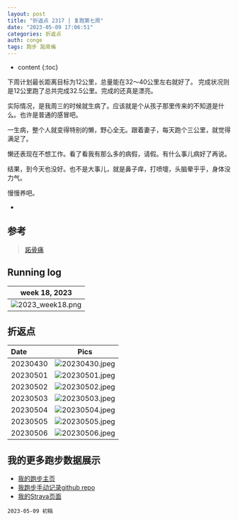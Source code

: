 ```yaml
---
layout: post
title: "折返点 2317 | 复跑第七周"
date: "2023-05-09 17:06:51"
categories: 折返点
auth: conge
tags: 跑步 跖骨痛 
---
```

* content
{:toc}

下周计划最长距离目标为12公里，总量能在32～40公里左右就好了。 完成状况则是12公里跑了总共完成32.5公里。完成的还真是漂亮。

实际情况，是我周三的时候就生病了。应该就是个从孩子那里传来的不知道是什么。也许是普通的感冒吧。

一生病，整个人就变得特别的懒，野心全无。跟着妻子，每天跑个三公里，就觉得满足了。

懒还表现在不想工作。看了看我有那么多的病假，请假。有什么事儿病好了再说。

结果，到今天也没好。也不是大事儿，就是鼻子痒，打喷嚏，头脑晕乎乎，身体没力气。

慢慢养吧。






-
  
## 参考

> [跖骨痛](https://www.drmed.cn/Metatarsalgia)

## Running log

|                            week 18, 2023                              |
| :-------------------------------------------------------------------: |
|![2023_week18.png](https://s2.loli.net/2023/05/10/RhJiCDPfuQB5Tmp.png) |

## 折返点

| Date     |                                Pics                                  |
| :------- | :------------------------------------------------------------------: |
| 20230430 |![20230430.jpeg](https://s2.loli.net/2023/05/10/dYPZ5hum8fUo3yr.jpg) |
| 20230501 |![20230501.jpeg](https://s2.loli.net/2023/05/10/u72QZokhLMzYFUs.jpg) |
| 20230502 |![20230502.jpeg](https://s2.loli.net/2023/05/10/MmKVDrXJYjEd9bf.jpg) |
| 20230503 |![20230503.jpeg](https://s2.loli.net/2023/05/10/9helTJB2WvRI5LE.jpg) |
| 20230504 |![20230504.jpeg](https://s2.loli.net/2023/05/10/swUPovXym67ZQiT.jpg) |
| 20230505 |![20230505.jpeg](https://s2.loli.net/2023/05/10/lSMOanEk2D34Ius.jpg) |
| 20230506 |![20230506.jpeg](https://s2.loli.net/2023/05/10/hbNVWu3aZeTkQRO.jpg) |


## 我的更多跑步数据展示

* [我的跑步主页](https://conge.livingwithfcs.org/running_page/)
* [我跑步手动记录github repo](https://github.com/conge/RunningStreak)
* [我的Strava页面](https://www.strava.com/athletes/57680242)

```
2023-05-09 初稿
```

